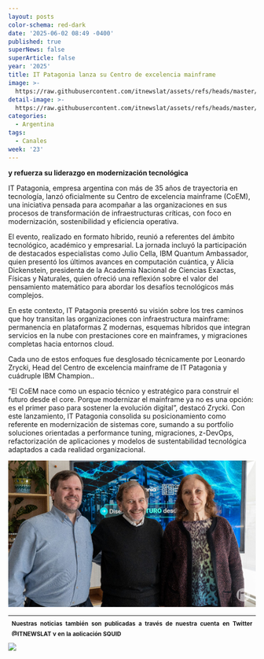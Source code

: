 ```yaml
---
layout: posts
color-schema: red-dark
date: '2025-06-02 08:49 -0400'
published: true
superNews: false
superArticle: false
year: '2025'
title: IT Patagonia lanza su Centro de excelencia mainframe
image: >-
  https://raw.githubusercontent.com/itnewslat/assets/refs/heads/master/img/540x320/IT-Patagonia-p.jpg
detail-image: >-
  https://raw.githubusercontent.com/itnewslat/assets/refs/heads/master/img/1024x680/IT-Patagonia-g.jpg
categories:
  - Argentina
tags:
  - Canales
week: '23'
---
```

**y refuerza su liderazgo en modernización tecnológica**

IT Patagonia, empresa argentina con más de 35 años de trayectoria en tecnología, lanzó oficialmente su Centro de excelencia mainframe (CoEM), una iniciativa pensada para acompañar a las organizaciones en sus procesos de transformación de infraestructuras críticas, con foco en modernización, sostenibilidad y eficiencia operativa.

El evento, realizado en formato híbrido, reunió a referentes del ámbito tecnológico, académico y empresarial. La jornada incluyó la participación de destacados especialistas como Julio Cella, IBM Quantum Ambassador, quien presentó los últimos avances en computación cuántica, y Alicia Dickenstein, presidenta de la Academia Nacional de Ciencias Exactas, Físicas y Naturales, quien ofreció una reflexión sobre el valor del pensamiento matemático para abordar los desafíos tecnológicos más complejos.

En este contexto, IT Patagonia presentó su visión sobre los tres caminos que hoy transitan las organizaciones con infraestructura mainframe: permanencia en plataformas Z modernas, esquemas híbridos que integran servicios en la nube con prestaciones core en mainframes, y migraciones completas hacia entornos cloud. 

Cada uno de estos enfoques fue desglosado técnicamente por Leonardo Zrycki, Head del Centro de excelencia mainframe de IT Patagonia y cuádruple IBM Champion..

“El CoEM nace como un espacio técnico y estratégico para construir el futuro desde el core. Porque modernizar el mainframe ya no es una opción: es el primer paso para sostener la evolución digital”, destacó Zrycki.
Con este lanzamiento, IT Patagonia consolida su posicionamiento como referente en modernización de sistemas core, sumando a su portfolio soluciones orientadas a performance tuning, migraciones, z-DevOps, refactorización de aplicaciones y modelos de sustentabilidad tecnológica adaptados a cada realidad organizacional.

![](https://raw.githubusercontent.com/itnewslat/assets/refs/heads/master/img/540x320/IT-Patagonia-p.jpg)

<table style="height: 42px;" width="569">
<tbody>
<tr>
<td style="text-align: justify;"><sub><strong>Nuestras noticias también son publicadas a través de nuestra cuenta en Twitter <a href="https://twitter.com/itnewslat?lang=es">@ITNEWSLAT</a> y en la aplicación <a href="https://squidapp.co/en/">SQUID</a></strong></sub></td>
</tr>
</tbody>
</table>

<img src="https://tracker.metricool.com/c3po.jpg?hash=56f88a41e39ab42c063cc51676587a04"/>
